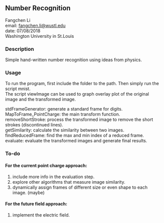 ## Number Recognition

Fangchen Li  
email: fangchen.li@wustl.edu  
date: 07/08/2018  
Washington University in St.Louis  

### Description
Simple hand-written number recognition using ideas from physics.  

### Usage
To run the program, first include the folder  to the path. Then simply run the script mnist.  
The script viewImage can be used to graph overlay plot of the original image and the transformed image.  

stdFrameGenerator: generate a standard  frame for digits.  
MapToFrame_PointCharge: the main transform function.  
removeShortStroke: process the transformed image to remove the short strokes (discontinued lines).  
getSimilarity: calculate the similarity between two images.  
findReducedFrame: find the max and min index of a reduced frame.  
evaluate: evaluate the transformed images and generate final results.  

### To-do

#### For the current point charge approach:
1. include more info in the evaluation step.
2. explore other algorithms that measure image similarity.
3. dynamically assign frames of different size or even shape to each image. (maybe) 

#### For the future field approach:
1. implement the electric field.


